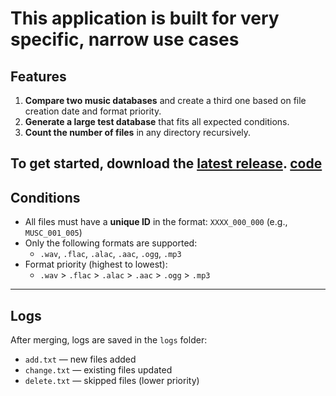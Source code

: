# This application is built for very specific, narrow use cases

## Features

1. **Compare two music databases** and create a third one based on file creation date and format priority.
2. **Generate a large test database** that fits all expected conditions.
3. **Count the number of files** in any directory recursively.

To get started, download the [latest release](https://github.com/Rom-q/merge_database/releases/tag/v1.0).
[code](https://github.com/Rom-q/merge_database/blob/main/music_database/Program.cs)
---

## Conditions

- All files must have a **unique ID** in the format: `XXXX_000_000` (e.g., `MUSC_001_005`)
- Only the following formats are supported:
  - `.wav`, `.flac`, `.alac`, `.aac`, `.ogg`, `.mp3`
- Format priority (highest to lowest):
  - `.wav` > `.flac` > `.alac` > `.aac` > `.ogg` > `.mp3`

---

## Logs

After merging, logs are saved in the `logs` folder:
- `add.txt` — new files added
- `change.txt` — existing files updated
- `delete.txt` — skipped files (lower priority)


